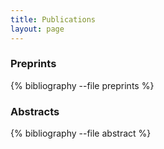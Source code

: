 ```yaml
---
title: Publications
layout: page
---
```


<!-- ### Conference
{% bibliography --file conference %}

### Journal
{% bibliography --file journal %} -->

### Preprints
{% bibliography --file preprints %}

### Abstracts
{% bibliography --file abstract %}
